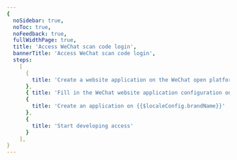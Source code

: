 ```yaml
---
{
  noSidebar: true,
  noToc: true,
  noFeedback: true,
  fullWidthPage: true,
  title: 'Access WeChat scan code login',
  bannerTitle: 'Access WeChat scan code login',
  steps:
    [
      {
        title: 'Create a website application on the WeChat open platform',
      },
      { title: 'Fill in the WeChat website application configuration on {{$localeConfig.brandName}}'},
      {
        title: 'Create an application on {{$localeConfig.brandName}}'
      },
      {
        title: 'Start developing access'
      }
    ],
}
---
```


<IntegrationDetail backLink="/en/guides/connections/social"/>
